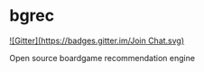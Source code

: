 bgrec
=====

[![Gitter](https://badges.gitter.im/Join Chat.svg)](https://gitter.im/davidkaste/bgrec?utm_source=badge&utm_medium=badge&utm_campaign=pr-badge&utm_content=badge)

Open source boardgame recommendation engine
